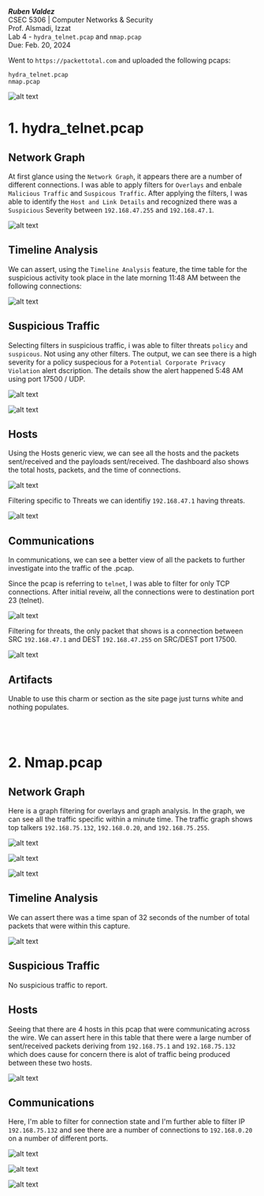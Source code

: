 ***Ruben Valdez*** <br>
CSEC 5306 | Computer Networks & Security <br>
Prof. Alsmadi, Izzat <br>
Lab 4 - `hydra_telnet.pcap` and `nmap.pcap` <br>
Due: Feb. 20, 2024 <br>



Went to `https://packettotal.com` and uploaded the following pcaps:

```
hydra_telnet.pcap
nmap.pcap
```

![alt text](<Screenshot 2024-02-20 at 3.37.27 PM.png>)


# 1. hydra_telnet.pcap

## Network Graph

At first glance using the `Network Graph`, it appears there are a number of different connections.  I was able to apply filters for `Overlays` and enbale `Malicious Traffic` and `Suspicous Traffic`.  After applying the filters, I was able to identify the `Host and Link Details` and recognized there was a `Suspicious` Severity between `192.168.47.255` and `192.168.47.1`.

![alt text](<Screenshot 2024-02-20 at 3.44.18 PM.png>)


## Timeline Analysis

We can assert, using the `Timeline Analysis` feature, the time table for the suspicious activity took place in the late morning 11:48 AM between the following connections:

![alt text](<Screenshot 2024-02-20 at 3.51.13 PM.png>)


## Suspicious Traffic

Selecting filters  in suspicious traffic, i was able to filter threats `policy` and `suspicous`.  Not using any other filters.  The output, we can see there is a high severity for a policy suspecious for a `Potential Corporate Privacy Violation` alert dscription.  The details show the alert happened 5:48 AM using port 17500 / UDP.

![alt text](<Screenshot 2024-02-21 at 9.14.38 PM.png>)

![alt text](<Screenshot 2024-02-21 at 9.14.55 PM.png>)


## Hosts

Using the Hosts generic view, we can see all the hosts and the packets sent/received and the payloads sent/received.  The dashboard also shows the total hosts, packets, and the time of connections.

![alt text](<Screenshot 2024-02-21 at 10.19.23 PM.png>)

Filtering specific to Threats we can identifiy `192.168.47.1` having threats.

![alt text](<Screenshot 2024-02-21 at 10.17.04 PM.png>)


## Communications

In communications, we can see a better view of all the packets to further investigate into the traffic of the .pcap.   

Since the pcap is referring to `telnet`, I was able to filter for only TCP connections.  After initial reveiw, all the connections were to destination port 23 (telnet).

![alt text](<Screenshot 2024-02-21 at 10.41.15 PM.png>)

Filtering for threats, the only packet that shows is a connection between SRC `192.168.47.1` and DEST `192.168.47.255` on SRC/DEST port 17500.

![alt text](<Screenshot 2024-02-21 at 10.39.24 PM.png>)


## Artifacts

Unable to use this charm or section as the site page just turns white and nothing populates.   

<br >
<br >


# 2. Nmap.pcap


## Network Graph

Here is a graph filtering for overlays and graph analysis.  In the graph, we can see all the traffic specific within a minute time.  The traffic graph shows top talkers `192.168.75.132`,  `192.168.0.20`, and `192.168.75.255`.

![alt text](<Screenshot 2024-02-21 at 10.59.35 PM.png>)

![alt text](<Screenshot 2024-02-21 at 10.59.10 PM.png>)

![alt text](<Screenshot 2024-02-21 at 10.59.56 PM.png>)




## Timeline Analysis

We can assert there was a time span of 32 seconds of the number of total packets that were within this capture.  


![alt text](<Screenshot 2024-02-21 at 11.10.01 PM.png>)



## Suspicious Traffic

No suspicious traffic to report. 


## Hosts

Seeing that there are 4 hosts in this pcap that were communicating across the wire.  We can assert here in this table that there were a large number of sent/received packets deriving from `192.168.75.1` and `192.168.75.132` which does cause for concern there is alot of traffic being produced between these two hosts.   


![alt text](<Screenshot 2024-02-21 at 11.16.01 PM.png>)



## Communications

Here, I'm able to filter for connection state and I'm further able to filter IP `192.168.75.132` and see there are a number of connections to `192.168.0.20` on a number of different ports.   

![alt text](<Screenshot 2024-02-21 at 11.27.29 PM.png>)


![alt text](<Screenshot 2024-02-21 at 11.26.45 PM.png>)


![alt text](<Screenshot 2024-02-21 at 11.37.10 PM.png>)